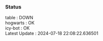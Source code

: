 ### Status


table : DOWN  
hogwarts : OK  
icy-bot : OK  
Latest Update : 2024-07-18 22:08:22.636501
